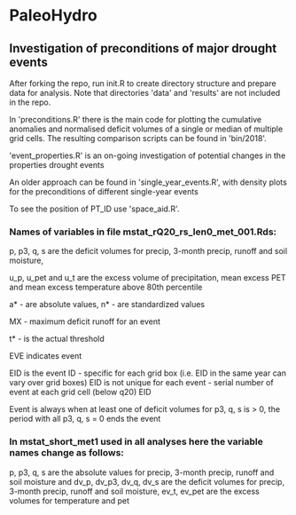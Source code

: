 # PaleoHydro

## Investigation of preconditions of major drought events

After forking the repo, run init.R to create directory structure and prepare data for analysis. Note that directories 'data' and 'results' are not included in the repo.

In 'preconditions.R' there is the main code for plotting the cumulative anomalies and normalised deficit volumes of a single or median of multiple grid cells. The resulting comparison scripts can be found in 'bin/2018'.

'event_properties.R' is an on-going investigation of potential changes in the properties drought events

An older approach can be found in 'single_year_events.R', with density plots for the preconditions of different single-year events

To see the position of PT_ID use 'space_aid.R'.

### Names of variables in file mstat_rQ20_rs_len0_met_001.Rds:

p, p3, q, s are the deficit volumes for precip, 3-month precip, runoff and soil moisture, 

u_p, u_pet and u_t are the excess volume of precipitation, mean excess PET and mean excess temperature above 80th percentile

a* - are absolute values, n* - are standardized values

MX  - maximum deficit runoff for an event

t* - is the actual threshold

EVE indicates event

EID is the event ID - specific for each grid box (i.e. EID in the same year can vary over grid boxes)
EID is not unique for each event - serial number of event at each grid cell (below q20) EID

Event is always when at least one of deficit volumes for p3, q, s is > 0, the period with all p3, q, s = 0 ends the event 
### In mstat_short_met1 used in all analyses here the variable names change as follows:
p, p3, q, s are the absolute values for precip, 3-month precip, runoff and soil moisture and
dv_p, dv_p3, dv_q, dv_s are the deficit volumes for precip, 3-month precip, runoff and soil moisture, 
ev_t, ev_pet are the excess volumes for temperature and pet